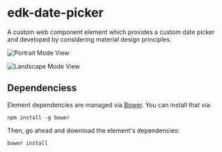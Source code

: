 # edk-date-picker

A custom web component element which provides a custom date picker and developed by considering material design principles.

![Portrait Mode View](https://raw.github.com/Turksat/edk-date-picker/master/portrait-mode.png)

![Landscape Mode View](https://raw.github.com/Turksat/edk-date-picker/master/landscape-mode.png)


## Dependenciess

Element dependencies are managed via [Bower](http://bower.io/). You can
install that via:

    npm install -g bower

Then, go ahead and download the element's dependencies:

    bower install


